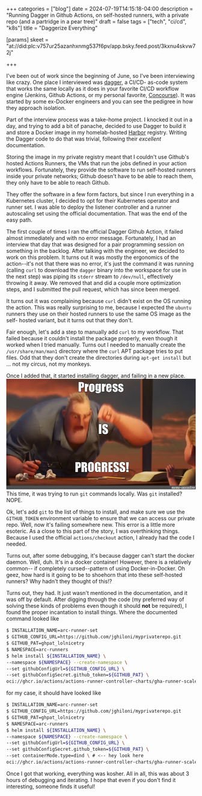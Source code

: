 +++
categories = ["blog"]
date = 2024-07-19T14:15:18-04:00
description = "Running Dagger in Github Actions, on self-hosted runners, with a private repo (and a partridge in a pear tree)"
draft = false
tags = ["tech", "ci/cd", "k8s"]
title = "Daggerize Everything"

[params]
  skeet = "at://did:plc:v757ur25azanhxnmg537f6pv/app.bsky.feed.post/3kxnu4skvw72j"

+++

I've been out of work since the beginning of June, so I've been interviewing
like crazy. One place I interviewed was [dagger](https://dagger.io), a CI/CD-
as-code system that works the same locally as it does in your favorite CI/CD
workflow engine (Jenkins, Github Actions, or my personal favorite, [Concourse](https://concourse-ci.org)).
It was started by some ex-Docker engineers and you can see the pedigree in
how they approach isolation.

Part of the interview process was a take-home project. I knocked it out in a day,
and trying to add a bit of panache, decided to use Dagger to build it and store
a Docker image in my homelab-hosted [Harbor](https://goharbor.io) registry.
Writing the Dagger code to do that was trivial, following their _excellent_
documentation.

Storing the image in my private registry meant that I couldn't use Github's
hosted Actions Runners, the VMs that run the jobs defined in your action
workflows. Fortunately, they provide the software to run self-hosted runners
inside your private networks; Github doesn't have to be able to reach them,
they only have to be able to reach Github.

They offer the software in a few form factors, but since I run everything
in a Kubernetes cluster, I decided to opt for their Kubernetes operator and
runner set. I was able to deploy the listener controller and a runner
autoscaling set using the official documentation. That was the end of the
easy path.

The first couple of times I ran the official Dagger Github Action, it failed
almost immediately and with no error message. Fortunately, I had an interview
that day that was designed for a pair programming session on something in the
backlog. After talking with the engineer, we decided to work on this problem.
It turns out it was mostly the ergonomics of the action--it's not that there
was no error, it's just the command it was running (calling `curl` to download
the `dagger` binary into the workspace for use in the next step) was piping its
`stderr` stream to `/dev/null`, effectively throwing it away. We removed that
and did a couple more optimization steps, and I submitted the pull request,
which has since been merged.

It turns out it was complaining because `curl` didn't exist on the OS running
the action. This was really surprising to me, because I expected the `ubuntu`
runners they use on their hosted runners to use the same OS image as the self-
hosted variant, but it turns out that they don't.

Fair enough, let's add a step to manually add `curl` to my workflow. That failed
because it couldn't install the package properly, even though it worked when I
tried manually. Turns out I needed to manually create the `/usr/share/man/man1`
directory where the `curl` APT package tries to put files. Odd that they don't
create the directories during `apt-get install` but ... not my circus, not my
monkeys.

Once I added that, it started installing dagger, and failing in a new place.
![Progress!](./progress.jpg)
This time, it was trying to run `git` commands locally. Was `git` installed?
NOPE.

Ok, let's add `git` to the list of things to install, and make sure we use the
`GITHUB_TOKEN` environment variable to ensure that we can access our private
repo. Well, now it's failing somewhere new. This error is a little more esoteric.
As a close to this part of the story, I was overthinking things. Because I used
the official `actions/checkout` action, I already had the code I needed.

Turns out, after some debugging, it's because dagger can't start the docker daemon.
Well, duh. It's in a docker container! However, there is a relatively common--
if completely cursed--pattern of using Docker-in-Docker. Oh geez, how hard is it
going to be to shoehorn that into these self-hosted runners? Why hadn't they
thought of this!?

Turns out, they had. It just wasn't mentioned in the documentation, and it was
off by default. After digging through the code (my preferred way of solving these
kinds of problems even though it should **not** be required), I found the proper
incantation to install things. Where the documented command looked like

```bash
$ INSTALLATION_NAME=arc-runner-set
$ GITHUB_CONFIG_URL=https://github.com/jghiloni/myprivaterepo.git
$ GITHUB_PAT=ghpat_lolnicetry
$ NAMESPACE=arc-runners
$ helm install ${INSTALLATION_NAME} \
--namespace ${NAMESPACE} --create-namespace \
--set githubConfigUrl=${GITHUB_CONFIG_URL} \
--set githubConfigSecret.github_token=${GITHUB_PAT} \
oci://ghcr.io/actions/actions-runner-controller-charts/gha-runner-scale-set
```

for my case, it should have looked like

```bash
$ INSTALLATION_NAME=arc-runner-set
$ GITHUB_CONFIG_URL=https://github.com/jghiloni/myprivaterepo.git
$ GITHUB_PAT=ghpat_lolnicetry
$ NAMESPACE=arc-runners
$ helm install ${INSTALLATION_NAME} \
--namespace ${NAMESPACE} --create-namespace \
--set githubConfigUrl=${GITHUB_CONFIG_URL} \
--set githubConfigSecret.github_token=${GITHUB_PAT} \
--set containerMode.type=dind \ # <-- hey look here
oci://ghcr.io/actions/actions-runner-controller-charts/gha-runner-scale-set
```

Once I got that working, everything was kosher. All in all, this was about
3 hours of debugging and iterating. I hope that even if you don't find it
interesting, someone finds it useful!
